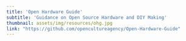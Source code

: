 ```yaml
---
title: 'Open Hardware Guide'
subtitle: 'Guidance on Open Source Hardware and DIY Making'
thumbnail: assets/img/resources/ohg.jpg
link: "https://github.com/opencultureagency/Open-Hardware-Guide"
---
```

